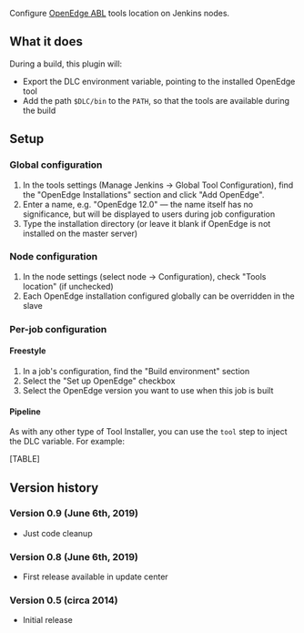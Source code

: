Configure [OpenEdge ABL](https://www.progress.com/openedge) tools
location on Jenkins nodes.

## What it does

During a build, this plugin will:

-   Export the DLC environment variable, pointing to the installed
    OpenEdge tool
-   Add the path `$DLC/bin` to the `PATH`, so that the tools are
    available during the build

## Setup

### Global configuration

1.  In the tools settings (Manage Jenkins → Global Tool Configuration),
    find the "OpenEdge Installations" section and click "Add OpenEdge".
2.  Enter a name, e.g. "OpenEdge 12.0" — the name itself has no
    significance, but will be displayed to users during job
    configuration
3.  Type the installation directory (or leave it blank if OpenEdge is
    not installed on the master server)

### Node configuration

1.  In the node settings (select node → Configuration), check "Tools
    location" (if unchecked)
2.  Each OpenEdge installation configured globally can be overridden in
    the slave

### Per-job configuration

#### Freestyle

1.  In a job's configuration, find the "Build environment" section
2.  Select the "Set up OpenEdge" checkbox
3.  Select the OpenEdge version you want to use when this job is built

#### Pipeline

As with any other type of Tool Installer, you can use the `tool` step to
inject the DLC variable. For example:

[TABLE]

## Version history

### Version 0.9 (June 6th, 2019)

-   Just code cleanup

### Version 0.8 (June 6th, 2019)

-   First release available in update center

### Version 0.5 (circa 2014)

-   Initial release
